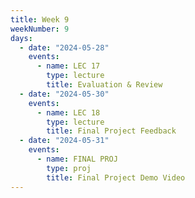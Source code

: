 ```yaml
---
title: Week 9
weekNumber: 9
days:
  - date: "2024-05-28"
    events:
      - name: LEC 17
        type: lecture
        title: Evaluation & Review
  - date: "2024-05-30"
    events:
      - name: LEC 18
        type: lecture
        title: Final Project Feedback
  - date: "2024-05-31"
    events:
      - name: FINAL PROJ
        type: proj
        title: Final Project Demo Video
---
```

